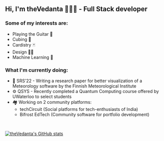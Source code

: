 <h2>Hi, I'm theVedanta 👨🏻‍💻 - Full Stack developer</h2>

### Some of my interests are:
<ul>
  <li>Playing the Guitar 🎸</li>
  <li>Cubing 🥸</li>
  <li>Cardistry 🃏</li>
  <li>Design 👨‍🎨</li>
  <li>Machine Learning 🤖</li>
</ul>

### What I'm currently doing:
<ul>
  <li>💨 SRS'22 - Writing a research paper for better visualization of a Meteorology software by the Finnish Meteorological Institute</li>
  <li>⚙️ QSYS - Recently completed a Quantum Computing course offered by UWaterloo to select students</li>
  <li>🏘 Working on 2 community platforms:
    <ul>
      <li>techCircuit (Social platforms for tech-enthusiasts of India)</li>
      <li>Bifrost EdTech (Community software for portfolio development)</li>
    </ul>
  </li>
</ul>
<br>

[![theVedanta's GitHub stats](https://github-readme-stats.vercel.app/api?username=theVedanta&show_icons=true&theme=github_dark)](https://github.com/theVedanta/github-readme-stats)
